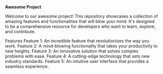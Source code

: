 **Awesome Project**


Welcome to our awesome project! This repository showcases a collection of amazing features and functionalities that will blow your mind. It's designed to be a comprehensive resource for developers who want to learn, explore, and contribute.

Features
Feature 1: An incredible feature that revolutionizes the way you work.
Feature 2: A mind-blowing functionality that takes your productivity to new heights.
Feature 3: An innovative solution that solves complex problems with ease.
Feature 4: A cutting-edge technology that sets new industry standards.
Feature 5: An intuitive user interface that provides a seamless experience.
